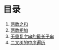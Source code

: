 # 目录

1. [两数之和](./src/1.sum-of-two-numbers.c)
2. [两数相加](./src/2.addition-of-two-numbers.c)
3. [无重复字串的最长子串](./src/3.longest-substring-without-repeat-characters.c)
94. [二叉树的中序遍历](./src/94.binary-tree-inorder-traversal.c)
